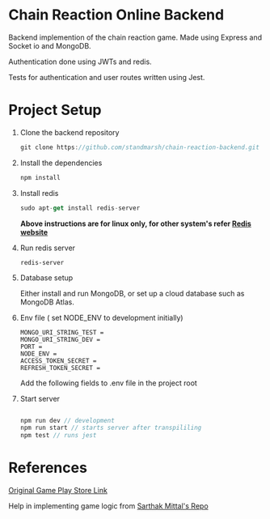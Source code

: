 # Chain Reaction Online Backend

Backend implemention of the chain reaction game. Made using Express and Socket io and MongoDB.

Authentication done using JWTs and redis.

Tests for authentication and user routes written using Jest.

# Project Setup

1. Clone the backend repository

   ```javascript
   git clone https://github.com/standmarsh/chain-reaction-backend.git
   ```

2. Install the dependencies

   ```javascript
   npm install
   ```

3. Install redis

   ```javascript
   sudo apt-get install redis-server
   ```

   **Above instructions are for linux only, for other system's refer [Redis website](https://redis.io/)**

4. Run redis server

   ```
   redis-server
   ```

5. Database setup

   Either install and run MongoDB, or set up a cloud database such as MongoDB Atlas.

6. Env file ( set NODE_ENV to development initially)

   ```
   MONGO_URI_STRING_TEST =
   MONGO_URI_STRING_DEV =
   PORT =
   NODE_ENV =
   ACCESS_TOKEN_SECRET =
   REFRESH_TOKEN_SECRET =
   ```

   Add the following fields to .env file in the project root

7. Start server

   ```javascript

   npm run dev // development
   npm run start // starts server after transpililing
   npm test // runs jest

   ```

# References

[Original Game Play Store Link](https://play.google.com/store/apps/details?id=com.BuddyMattEnt.ChainReaction&hl=en_IN&gl=US)

Help in implementing game logic from [Sarthak Mittal's Repo](https://github.com/Sarthak-Mittal/chain-reaction)

